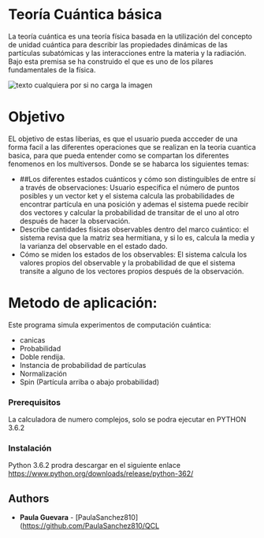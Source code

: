 # **Teoría Cuántica básica**

La teoría cuántica es una teoría física basada en la utilización del concepto de unidad cuántica para describir las propiedades dinámicas de las partículas subatómicas y las interacciones entre la materia y la radiación. Bajo esta premisa se ha construido el que es uno de los pilares fundamentales de la física.

![texto cualquiera por si no carga la imagen](https://3.bp.blogspot.com/-V_EsiBBfKCA/V8skKd0WQGI/AAAAAAAAPhc/HjiTARB768kuIaj3eerbC6rjTLBWHbMpwCLcB/s1600/Universos%2Bparalelos%252C%2Bmultiversos%2By%2Bomniversos.jpg)

# Objetivo

EL objetivo de estas liberias, es que el usuario  pueda accceder de una forma facil a las diferentes operaciones que se realizan en la teoria cuantica basica, para que pueda entender como se compartan los diferentes fenomenos en los multiversos.
Donde se se habarca los siguientes temas:
* ##Los diferentes estados cuánticos y cómo son distinguibles de entre sí a través de observaciones:
Usuario especifica el número de puntos posibles y un vector ket y el sistema calcula las probabilidades de encontrar partícula en una posición y ademas el sistema puede recibir dos vectores y calcular la probabilidad de transitar de el uno al otro después de hacer la observación.
* Describe cantidades físicas observables dentro del marco cuántico:
 el sistema revisa que la matriz sea hermitiana, y si lo es, calcula la media y la varianza del observable en el estado dado.
* Cómo se miden los estados de los observables:
El sistema calcula los valores propios del observable y la probabilidad de que el sistema transite a alguno de los vectores propios después de la observación.

# Metodo de aplicación:
Este programa simula experimentos de computación cuántica:
* canicas
* Probabilidad
* Doble rendija.
* Instancia de probabilidad de partículas
* Normalización
* Spin (Partícula arriba o abajo probabilidad)

### Prerequisitos
La calculadora de numero complejos, solo se podra ejecutar en PYTHON 3.6.2


### Instalación

Python 3.6.2 prodra descargar en el siguiente enlace https://www.python.org/downloads/release/python-362/

## Authors

* **Paula Guevara** - [PaulaSanchez810](https://github.com/PaulaSanchez810/QCL
